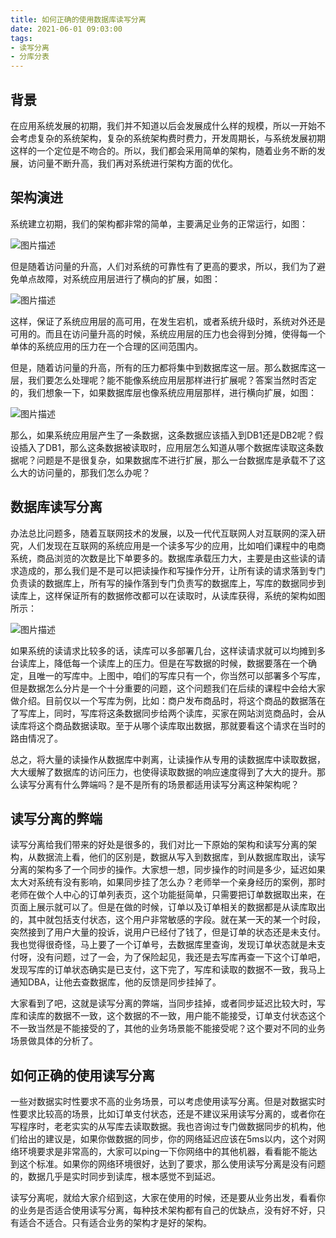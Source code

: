 ```yaml
---
title: 如何正确的使用数据库读写分离
date: 2021-06-01 09:03:00
tags:
- 读写分离
- 分库分表
---
```


## 背景

在应用系统发展的初期，我们并不知道以后会发展成什么样的规模，所以一开始不会考虑复杂的系统架构，复杂的系统架构费时费力，开发周期长，与系统发展初期这样的一个定位是不吻合的。所以，我们都会采用简单的架构，随着业务不断的发展，访问量不断升高，我们再对系统进行架构方面的优化。

<!-- more -->

## 架构演进

系统建立初期，我们的架构都非常的简单，主要满足业务的正常运行，如图：

![图片描述](https://gitee.com/littlefxc/oss/raw/master/images/5df9908809a639d103740410.png)



但是随着访问量的升高，人们对系统的可靠性有了更高的要求，所以，我们为了避免单点故障，对系统应用层进行了横向的扩展，如图：



![图片描述](https://gitee.com/littlefxc/oss/raw/master/images/5df990ab09b00b2c06110402.png)



这样，保证了系统应用层的高可用，在发生宕机，或者系统升级时，系统对外还是可用的。而且在访问量升高的时候，系统应用层的压力也会得到分摊，使得每一个单体的系统应用的压力在一个合理的区间范围内。

但是，随着访问量的升高，所有的压力都将集中到数据库这一层。那么数据库这一层，我们要怎么处理呢？能不能像系统应用层那样进行扩展呢？答案当然时否定的，我们想象一下，如果数据库层也像系统应用层那样，进行横向扩展，如图：

![图片描述](https://gitee.com/littlefxc/oss/raw/master/images/5df990b709adf1c707330476.png)



那么，如果系统应用层产生了一条数据，这条数据应该插入到DB1还是DB2呢？假设插入了DB1，那么这条数据被读取时，应用层怎么知道从哪个数据库读取这条数据呢？问题是不是很复杂，如果数据库不进行扩展，那么一台数据库是承载不了这么大的访问量的，那我们怎么办呢？

## 数据库读写分离

办法总比问题多，随着互联网技术的发展，以及一代代互联网人对互联网的深入研究，人们发现在互联网的系统应用是一个读多写少的应用，比如咱们课程中的电商系统，商品浏览的次数是比下单要多的。数据库承载压力大，主要是由这些读的请求造成的，那么我们是不是可以把读操作和写操作分开，让所有读的请求落到专门负责读的数据库上，所有写的操作落到专门负责写的数据库上，写库的数据同步到读库上，这样保证所有的数据修改都可以在读取时，从读库获得，系统的架构如图所示：

![图片描述](https://gitee.com/littlefxc/oss/raw/master/images/5df990e40908a82b07740499.png)



如果系统的读请求比较多的话，读库可以多部署几台，这样读请求就可以均摊到多台读库上，降低每一个读库上的压力。但是在写数据的时候，数据要落在一个确定，且唯一的写库中。上图中，咱们的写库只有一个，你当然可以部署多个写库，但是数据怎么分片是一个十分重要的问题，这个问题我们在后续的课程中会给大家做介绍。目前仅以一个写库为例，比如：商户发布商品时，将这个商品的数据落在了写库上，同时，写库将这条数据同步给两个读库，买家在网站浏览商品时，会从读库将这个商品数据读取。至于从哪个读库取出数据，那就要看这个请求在当时的路由情况了。

总之，将大量的读操作从数据库中剥离，让读操作从专用的读数据库中读取数据，大大缓解了数据库的访问压力，也使得读取数据的响应速度得到了大大的提升。那么读写分离有什么弊端吗？是不是所有的场景都适用读写分离这种架构呢？

## 读写分离的弊端

读写分离给我们带来的好处是很多的，我们对比一下原始的架构和读写分离的架构，从数据流上看，他们的区别是，数据从写入到数据库，到从数据库取出，读写分离的架构多了一个同步的操作。大家想一想，同步操作的时间是多少，延迟如果太大对系统有没有影响，如果同步挂了怎么办？老师举一个亲身经历的案例，那时老师在做个人中心的订单列表页，这个功能挺简单，只需要把订单数据取出来，在页面上展示就可以了。但是在做的时候，订单以及订单相关的数据都是从读库取出的，其中就包括支付状态，这个用户非常敏感的字段。就在某一天的某一个时段，突然接到了用户大量的投诉，说用户已经付了钱了，但是订单的状态还是未支付。我也觉得很奇怪，马上要了一个订单号，去数据库里查询，发现订单状态就是未支付呀，没有问题，过了一会，为了保险起见，我还是去写库再查一下这个订单吧，发现写库的订单状态确实是已支付，这下完了，写库和读取的数据不一致，我马上通知DBA，让他去查数据库，他的反馈是同步挂掉了。

大家看到了吧，这就是读写分离的弊端，当同步挂掉，或者同步延迟比较大时，写库和读库的数据不一致，这个数据的不一致，用户能不能接受，订单支付状态这个不一致当然是不能接受的了，其他的业务场景能不能接受呢？这个要对不同的业务场景做具体的分析了。

## 如何正确的使用读写分离

一些对数据实时性要求不高的业务场景，可以考虑使用读写分离。但是对数据实时性要求比较高的场景，比如订单支付状态，还是不建议采用读写分离的，或者你在写程序时，老老实实的从写库去读取数据。我也咨询过专门做数据同步的机构，他们给出的建议是，如果你做数据的同步，你的网络延迟应该在5ms以内，这个对网络环境要求是非常高的，大家可以ping一下你网络中的其他机器，看看能不能达到这个标准。如果你的网络环境很好，达到了要求，那么使用读写分离是没有问题的，数据几乎是实时同步到读库，根本感觉不到延迟。

读写分离呢，就给大家介绍到这，大家在使用的时候，还是要从业务出发，看看你的业务是否适合使用读写分离，每种技术架构都有自己的优缺点，没有好不好，只有适合不适合。只有适合业务的架构才是好的架构。
